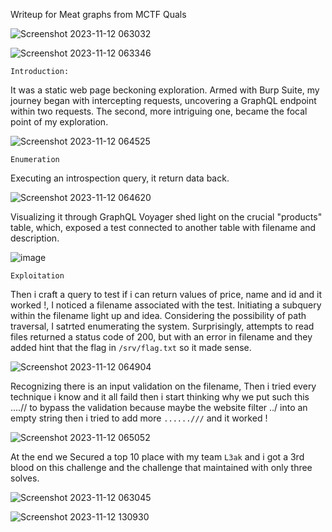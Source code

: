 Writeup for  Meat graphs from MCTF Quals 

![Screenshot 2023-11-12 063032](https://github.com/Yazan03/CTF-writeups/assets/94278827/ec394e9e-243c-4048-836f-2c89e4830289)


![Screenshot 2023-11-12 063346](https://github.com/Yazan03/CTF-writeups/assets/94278827/01b54c4a-7731-414d-83bc-56ad2ca4f6c3)

```Introduction:```

It was a static web page beckoning exploration. Armed with Burp Suite, my journey began with intercepting requests, uncovering a GraphQL endpoint within two requests. The second, more intriguing one, became the focal point of my exploration.

![Screenshot 2023-11-12 064525](https://github.com/Yazan03/CTF-writeups/assets/94278827/c3009d71-f9e1-460f-9e77-eb30786d7285)

```Enumeration```

Executing an introspection query, it return data back.

![Screenshot 2023-11-12 064620](https://github.com/Yazan03/CTF-writeups/assets/94278827/2b09051f-003f-43c6-869e-6ee0b6e7d46a)

Visualizing it through GraphQL Voyager shed light on the crucial "products" table, which, exposed a test connected to another table with filename and description.

![image](https://github.com/Yazan03/CTF-writeups/assets/94278827/233f4945-6a5c-4821-9b9e-df7f4918056f)

```Exploitation```

Then i craft a query to test if i can return values of price, name and id and it worked !, I noticed a filename associated with the test. Initiating a subquery within the filename light up and idea. Considering the possibility of path traversal, I satrted enumerating the system. Surprisingly, attempts to read files returned a status code of 200, but with an error in filename and they added hint that the flag in ```/srv/flag.txt``` so it made sense.

![Screenshot 2023-11-12 064904](https://github.com/Yazan03/CTF-writeups/assets/94278827/bfe7ece5-e72a-49e2-a340-475d15ff2dfa)

Recognizing there is an input validation on the filename, Then i tried every technique i know and it all faild then i start thinking why we put such this ....// to bypass the validation because maybe the website filter ../ into an empty string then i tried to add more ```......///``` and it worked !

![Screenshot 2023-11-12 065052](https://github.com/Yazan03/CTF-writeups/assets/94278827/f222a5f8-668e-4ad1-8611-59e2e7a1ed88)

At the end we Secured a top 10 place with my team ```L3ak``` and i got a 3rd blood on this challenge and the challenge that maintained with only three solves.

![Screenshot 2023-11-12 063045](https://github.com/Yazan03/CTF-writeups/assets/94278827/7740d1cd-78fc-41f3-830f-2516ef110d35)

![Screenshot 2023-11-12 130930](https://github.com/Yazan03/CTF-writeups/assets/94278827/0d4ff5c5-6f55-4b1d-aef9-e3ee976eca66)

